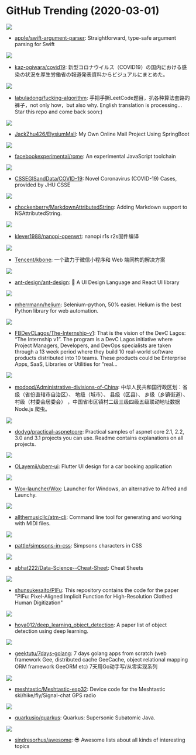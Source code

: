 # GitHub Trending (2020-03-01)

![](https://img.shields.io/badge/Swift-New%20393-green?style=flat-square&logo=appveyor)
- [apple/swift-argument-parser](https://github.com/apple/swift-argument-parser): Straightforward, type-safe argument parsing for Swift

![](https://img.shields.io/badge/JavaScript-New%20346-green?style=flat-square&logo=appveyor)
- [kaz-ogiwara/covid19](https://github.com/kaz-ogiwara/covid19): 新型コロナウイルス（COVID19）の国内における感染の状況を厚生労働省の報道発表資料からビジュアルにまとめた。

![](https://img.shields.io/badge/none-New%20886-green?style=flat-square&logo=appveyor)
- [labuladong/fucking-algorithm](https://github.com/labuladong/fucking-algorithm): 手把手撕LeetCode题目，扒各种算法套路的裤子，not only how，but also why. English translation is processing... Star this repo and come back soon:)

![](https://img.shields.io/badge/Java-New%2069-green?style=flat-square&logo=appveyor)
- [JackZhu426/ElysiumMall](https://github.com/JackZhu426/ElysiumMall): My Own Online Mall Project Using SpringBoot

![](https://img.shields.io/badge/TypeScript-New%201-green?style=flat-square&logo=appveyor)
- [facebookexperimental/rome](https://github.com/facebookexperimental/rome): An experimental JavaScript toolchain

![](https://img.shields.io/badge/none-New%20238-green?style=flat-square&logo=appveyor)
- [CSSEGISandData/COVID-19](https://github.com/CSSEGISandData/COVID-19): Novel Coronavirus (COVID-19) Cases, provided by JHU CSSE

![](https://img.shields.io/badge/Objective-C-New%20219-green?style=flat-square&logo=appveyor)
- [chockenberry/MarkdownAttributedString](https://github.com/chockenberry/MarkdownAttributedString): Adding Markdown support to NSAttributedString.

![](https://img.shields.io/badge/Shell-New%2047-green?style=flat-square&logo=appveyor)
- [klever1988/nanopi-openwrt](https://github.com/klever1988/nanopi-openwrt): nanopi r1s r2s固件编译

![](https://img.shields.io/badge/JavaScript-New%20158-green?style=flat-square&logo=appveyor)
- [Tencent/kbone](https://github.com/Tencent/kbone): 一个致力于微信小程序和 Web 端同构的解决方案

![](https://img.shields.io/badge/TypeScript-New%20269-green?style=flat-square&logo=appveyor)
- [ant-design/ant-design](https://github.com/ant-design/ant-design): 🌈 A UI Design Language and React UI library

![](https://img.shields.io/badge/Python-New%20249-green?style=flat-square&logo=appveyor)
- [mherrmann/helium](https://github.com/mherrmann/helium): Selenium-python, 50% easier. Helium is the best Python library for web automation.

![](https://img.shields.io/badge/none-New%20162-green?style=flat-square&logo=appveyor)
- [FBDevCLagos/The-Internship-v1](https://github.com/FBDevCLagos/The-Internship-v1): That is the vision of the DevC Lagos: “The Internship v1”. The program is a DevC Lagos initiative where Project Managers, Developers, and DevOps specialists are taken through a 13 week period where they build 10 real-world software products distributed into 10 teams. These products could be Enterprise Apps, SaaS, Libraries or Utilities for “real…

![](https://img.shields.io/badge/JavaScript-New%2062-green?style=flat-square&logo=appveyor)
- [modood/Administrative-divisions-of-China](https://github.com/modood/Administrative-divisions-of-China): 中华人民共和国行政区划：省级（省份直辖市自治区）、 地级（城市）、 县级（区县）、 乡级（乡镇街道）、 村级（村委会居委会） ，中国省市区镇村二级三级四级五级联动地址数据 Node.js 爬虫。

![](https://img.shields.io/badge/C%23-New%2056-green?style=flat-square&logo=appveyor)
- [dodyg/practical-aspnetcore](https://github.com/dodyg/practical-aspnetcore): Practical samples of aspnet core 2.1, 2.2, 3.0 and 3.1 projects you can use. Readme contains explanations on all projects.

![](https://img.shields.io/badge/Dart-New%2038-green?style=flat-square&logo=appveyor)
- [OLayemii/uberr-ui](https://github.com/OLayemii/uberr-ui): Flutter UI design for a car booking application

![](https://img.shields.io/badge/C%23-New%2099-green?style=flat-square&logo=appveyor)
- [Wox-launcher/Wox](https://github.com/Wox-launcher/Wox): Launcher for Windows, an alternative to Alfred and Launchy.

![](https://img.shields.io/badge/Rust-New%20211-green?style=flat-square&logo=appveyor)
- [allthemusicllc/atm-cli](https://github.com/allthemusicllc/atm-cli): Command line tool for generating and working with MIDI files.

![](https://img.shields.io/badge/CSS-New%20184-green?style=flat-square&logo=appveyor)
- [pattle/simpsons-in-css](https://github.com/pattle/simpsons-in-css): Simpsons characters in CSS

![](https://img.shields.io/badge/TeX-New%2050-green?style=flat-square&logo=appveyor)
- [abhat222/Data-Science--Cheat-Sheet](https://github.com/abhat222/Data-Science--Cheat-Sheet): Cheat Sheets

![](https://img.shields.io/badge/Python-New%2090-green?style=flat-square&logo=appveyor)
- [shunsukesaito/PIFu](https://github.com/shunsukesaito/PIFu): This repository contains the code for the paper "PIFu: Pixel-Aligned Implicit Function for High-Resolution Clothed Human Digitization"

![](https://img.shields.io/badge/none-New%2039-green?style=flat-square&logo=appveyor)
- [hoya012/deep_learning_object_detection](https://github.com/hoya012/deep_learning_object_detection): A paper list of object detection using deep learning.

![](https://img.shields.io/badge/Go-New%20233-green?style=flat-square&logo=appveyor)
- [geektutu/7days-golang](https://github.com/geektutu/7days-golang): 7 days golang apps from scratch (web framework Gee, distributed cache GeeCache, object relational mapping ORM framework GeeORM etc) 7天用Go动手写/从零实现系列

![](https://img.shields.io/badge/C%2B%2B-New%2017-green?style=flat-square&logo=appveyor)
- [meshtastic/Meshtastic-esp32](https://github.com/meshtastic/Meshtastic-esp32): Device code for the Meshtastic ski/hike/fly/Signal-chat GPS radio

![](https://img.shields.io/badge/Java-New%2014-green?style=flat-square&logo=appveyor)
- [quarkusio/quarkus](https://github.com/quarkusio/quarkus): Quarkus: Supersonic Subatomic Java.

![](https://img.shields.io/badge/none-New%20160-green?style=flat-square&logo=appveyor)
- [sindresorhus/awesome](https://github.com/sindresorhus/awesome): 😎 Awesome lists about all kinds of interesting topics

